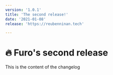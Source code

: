 ```yaml
---
version: '1.0.1'
title: 'The second release!'
date: '2021-01-08'
release: 'https://reubenninan.tech'

--- 
```



# 🔥 Furo's second release

This is the content of the changelog